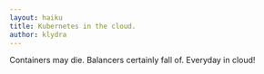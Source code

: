 ```yaml
---
layout: haiku
title: Kubernetes in the cloud.
author: klydra
---
```


Containers may die.
Balancers certainly fall of.
Everyday in cloud!
